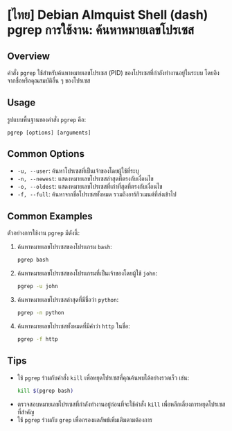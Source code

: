# [ไทย] Debian Almquist Shell (dash) pgrep การใช้งาน: ค้นหาหมายเลขโปรเซส

## Overview
คำสั่ง `pgrep` ใช้สำหรับค้นหาหมายเลขโปรเซส (PID) ของโปรเซสที่กำลังทำงานอยู่ในระบบ โดยอิงจากชื่อหรือคุณสมบัติอื่น ๆ ของโปรเซส

## Usage
รูปแบบพื้นฐานของคำสั่ง `pgrep` คือ:

```
pgrep [options] [arguments]
```

## Common Options
- `-u, --user`: ค้นหาโปรเซสที่เป็นเจ้าของโดยผู้ใช้ที่ระบุ
- `-n, --newest`: แสดงหมายเลขโปรเซสล่าสุดที่ตรงกับเงื่อนไข
- `-o, --oldest`: แสดงหมายเลขโปรเซสที่เก่าที่สุดที่ตรงกับเงื่อนไข
- `-f, --full`: ค้นหาจากชื่อโปรเซสทั้งหมด รวมถึงอาร์กิวเมนต์ที่ส่งเข้าไป

## Common Examples
ตัวอย่างการใช้งาน `pgrep` มีดังนี้:

1. ค้นหาหมายเลขโปรเซสของโปรแกรม `bash`:
   ```bash
   pgrep bash
   ```

2. ค้นหาหมายเลขโปรเซสของโปรแกรมที่เป็นเจ้าของโดยผู้ใช้ `john`:
   ```bash
   pgrep -u john
   ```

3. ค้นหาหมายเลขโปรเซสล่าสุดที่มีชื่อว่า `python`:
   ```bash
   pgrep -n python
   ```

4. ค้นหาหมายเลขโปรเซสทั้งหมดที่มีคำว่า `http` ในชื่อ:
   ```bash
   pgrep -f http
   ```

## Tips
- ใช้ `pgrep` ร่วมกับคำสั่ง `kill` เพื่อหยุดโปรเซสที่คุณค้นพบได้อย่างรวดเร็ว เช่น:
  ```bash
  kill $(pgrep bash)
  ```
- ตรวจสอบหมายเลขโปรเซสที่กำลังทำงานอยู่ก่อนที่จะใช้คำสั่ง `kill` เพื่อหลีกเลี่ยงการหยุดโปรเซสที่สำคัญ
- ใช้ `pgrep` ร่วมกับ `grep` เพื่อกรองผลลัพธ์เพิ่มเติมตามต้องการ